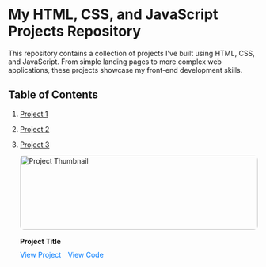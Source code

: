 # My HTML, CSS, and JavaScript Projects Repository

This repository contains a collection of projects I've built using HTML, CSS, and JavaScript. From simple landing pages to more complex web applications, these projects showcase my front-end development skills.

## Table of Contents

1. [Project 1](#project-1)
2. [Project 2](#project-2)
3. [Project 3](#project-3)


    <img src="path_to_project_image.jpg" alt="Project Thumbnail" style="width: 100%; height: 150px; object-fit: cover; border-radius: 8px; margin-bottom: 15px;">
    <div style="font-weight: bold; margin-bottom: 10px;">Project Title</div>
    <a href="https://age-calculatorr-app.netlify.app" style="text-decoration: none; color: #007BFF; margin-right: 10px;">View Project</a>
    <a href="path_to_source_code.html" style="text-decoration: none; color: #007BFF; margin-right: 10px;">View Code</a>



